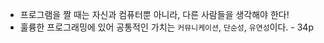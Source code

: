 - 프로그램을 짤 때는 자신과 컴퓨터뿐 아니라, 다른 사람들을 생각해야 한다!
- 훌륭한 프로그래밍에 있어 공통적인 가치는 `커뮤니케이션`, `단순성`, `유연성`이다. - 34p